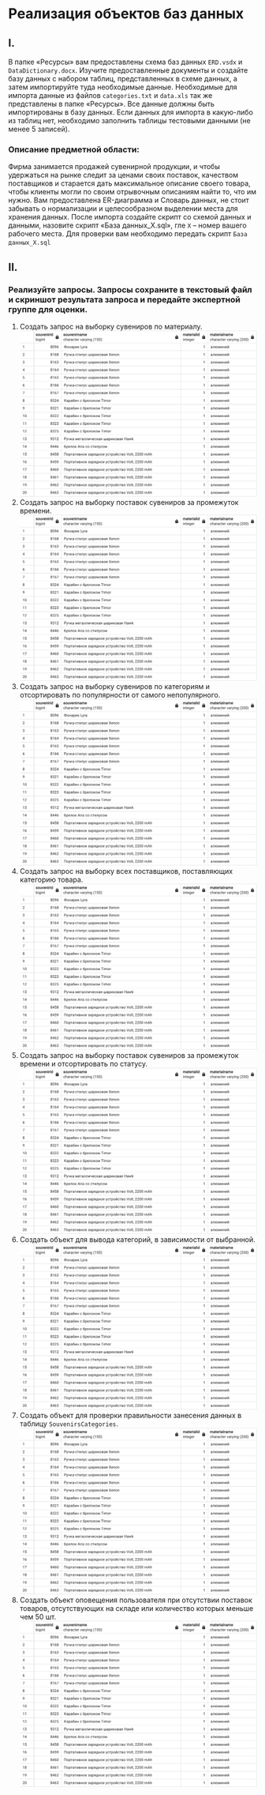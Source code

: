 # Реализация объектов баз данных

## I.
В папке «Ресурсы» вам предоставлены схема баз данных `ERD.vsdx` и `DataDictionary.docx`. Изучите предоставленные документы и создайте базу данных с набором таблиц, представленных в схеме данных, а затем импортируйте туда необходимые данные. Необходимые для импорта данные из файлов `categories.txt` и `data.xls` так же представлены в папке «Ресурсы». Все данные должны быть импортированы в базу данных. Если данных для импорта в какую-либо из таблиц нет, необходимо заполнить таблицы тестовыми данными (не менее 5 записей).

### Описание предметной области:
Фирма занимается продажей сувенирной продукции, и чтобы удержаться на рынке следит за ценами своих поставок, качеством поставщиков и старается дать максимальное описание своего товара, чтобы клиенты могли по своим отрывочным описаниям найти то, что им нужно.
Вам предоставлена ER-диаграмма и Словарь данных, не стоит забывать о нормализации и целесообразном выделении места для хранения данных.
После импорта создайте скрипт со схемой данных и данными, назовите скрипт «База данных_X.sql», гле `Х` – номер вашего рабочего места. 
Для проверки вам необходимо передать скрипт `База данных_X.sql`

## II.	

### Реализуйте запросы. Запросы сохраните в текстовый файл и скриншот результата запроса и передайте экспертной группе для оценки. 

1.	Создать запрос на выборку сувениров по материалу.
![1](./results/1.png)
2.	Создать запрос на выборку поставок сувениров за промежуток времени.
![2](./results/1.png)
3.	Создать запрос на выборку сувениров по категориям и отсортировать по популярности от самого непопулярного.
![3](./results/1.png)
4.	Создать запрос на выборку всех поставщиков, поставляющих категорию товара.
![4](./results/1.png)
5.	Создать запрос на выборку поставок сувениров за промежуток времени и отсортировать по статусу.
![5](./results/1.png)
6.	Создать объект для вывода категорий, в зависимости от выбранной.
![6](./results/1.png)
7.	Создать объект для проверки правильности занесения данных в таблицу `SouvenirsCategories`.
![7](./results/1.png)
8.	Создать объект оповещения пользователя при отсутствии поставок товаров, отсутствующих на складе или количество которых меньше чем 50 шт.
![8](./results/1.png)
